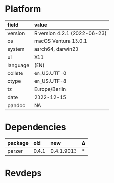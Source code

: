# Platform

|field    |value                        |
|:--------|:----------------------------|
|version  |R version 4.2.1 (2022-06-23) |
|os       |macOS Ventura 13.0.1         |
|system   |aarch64, darwin20            |
|ui       |X11                          |
|language |(EN)                         |
|collate  |en_US.UTF-8                  |
|ctype    |en_US.UTF-8                  |
|tz       |Europe/Berlin                |
|date     |2022-12-15                   |
|pandoc   |NA                           |

# Dependencies

|package |old   |new        |Δ  |
|:-------|:-----|:----------|:--|
|parzer  |0.4.1 |0.4.1.9013 |*  |

# Revdeps


